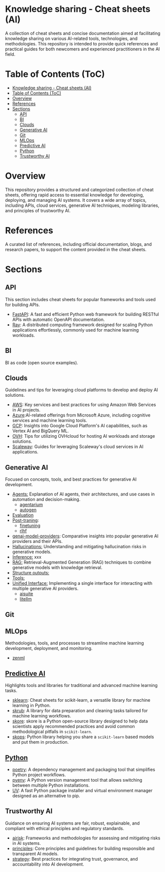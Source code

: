 # Knowledge sharing - Cheat sheets (AI)

A collection of cheat sheets and concise documentation aimed at facilitating knowledge sharing on various AI-related tools, technologies, and methodologies. This repository is intended to provide quick references and practical guides for both newcomers and experienced practitioners in the AI field.

# Table of Contents (ToC)
- [Knowledge sharing - Cheat sheets (AI)](#knowledge-sharing---cheat-sheets-ai)
- [Table of Contents (ToC)](#table-of-contents-toc)
- [Overview](#overview)
- [References](#references)
- [Sections](#sections)
  - [API](#api)
  - [BI](#bi)
  - [Clouds](#clouds)
  - [Generative AI](#generative-ai)
  - [Git](#git)
  - [MLOps](#mlops)
  - [Predictive AI](#predictive-ai)
  - [Python](#python)
  - [Trustworthy AI](#trustworthy-ai)

# Overview

This repository provides a structured and categorized collection of cheat sheets, offering rapid access to essential knowledge for developing, deploying, and managing AI systems. It covers a wide array of topics, including APIs, cloud services, generative AI techniques, modeling libraries, and principles of trustworthy AI.


# References

A curated list of references, including official documentation, blogs, and research papers, to support the content provided in the cheat sheets.


# Sections

## API
This section includes cheat sheets for popular frameworks and tools used for building APIs.

- [FastAPI](api/fastapi): A fast and efficient Python web framework for building RESTful APIs with automatic OpenAPI documentation.
- [Ray](api/ray): A distributed computing framework designed for scaling Python applications effortlessly, commonly used for machine learning workloads.

## BI
BI as code (open source examples).

## Clouds
Guidelines and tips for leveraging cloud platforms to develop and deploy AI solutions.

- [AWS](clouds/aws): Key services and best practices for using Amazon Web Services in AI projects.
- [Azure](clouds/azure):AI-related offerings from Microsoft Azure, including cognitive services and machine learning tools.
- [GCP](clouds/gcp): Insights into Google Cloud Platform's AI capabilities, such as Vertex AI and BigQuery ML.
- [OVH](clouds/ovh): Tips for utilizing OVHcloud for hosting AI workloads and storage solutions.
- [Scaleway](clouds/scaleway): Guides for leveraging Scaleway's cloud services in AI applications.

## Generative AI
Focused on concepts, tools, and best practices for generative AI development.

- [Agents:](generativeai/agents) Explanation of AI agents, their architectures, and use cases in automation and decision-making.
  - [agentarium](generativeai/agents/agentarium/)
  - [autogen](generativeai/agents/autogen/)
- [Evaluation](generativeai/evaluations/)
- [Post-traning](generativeai/post-traning):
  - [finetuning](generativeai/post-traning/finetuning)
  - [rlhf](generativeai/post-traning/rlhf) 
- [genai-model-providers](generativeai/genai-model-providers/): Comparative insights into popular generative AI providers and their APIs.
- [Hallucinations:](generativeai/hallucinations) Understanding and mitigating hallucination risks in generative models.
- [Inference:](generativeai/inference) xxx
- [RAG:](generativeai/agents) Retrieval-Augmented Generation (RAG) techniques to combine generative models with knowledge retrieval.
- [Structure outputs:](generativeai/structured-outputs) 
- [Tools:](generativeai/agents) 
- [Unified Interface:](generativeai/unified-interface) Implementing a single interface for interacting with multiple generative AI providers.
  - [aisuite](generativeai/unified-interface/aisuite/)
  - [litellm](generativeai/unified-interface/litellm/)

## Git

## MLOps
Methodologies, tools, and processes to streamline machine learning development, deployment, and monitoring.  

- [zenml](mlops/zenml)

## [Predictive AI](/predictiveai/README.md)

Highlights tools and libraries for traditional and advanced machine learning tasks.
- [sklearn](modeling/sklearn): Cheat sheets for scikit-learn, a versatile library for machine learning in Python.
- [skrub](modeling/skrub): A library for data preparation and cleaning tasks tailored for machine learning workflows.
- [skore](modeling/skore): skore is a Python open-source library designed to help data scientists apply recommended practices and avoid common methodological pitfalls in `scikit-learn`.
- [skops](modeling/skops): Python library helping you share a `scikit-learn` based models and put them in production.

## [Python](/python/)

- [poetry](python/poetry): A dependency management and packaging tool that simplifies Python project workflows.  
- [pyenv](python/pyenv): A Python version management tool that allows switching between multiple Python installations.  
- [UV](python/uv): A fast Python package installer and virtual environment manager designed as an alternative to pip.  

## Trustworthy AI
Guidance on ensuring AI systems are fair, robust, explainable, and compliant with ethical principles and regulatory standards.

- [airisk](trustworthyai/airisk): Frameworks and methodologies for assessing and mitigating risks in AI systems.  
- [principles](trustworthyai/principles/): Core principles and guidelines for building responsible and transparent AI models.  
- [strategy](trustworthyai/strategy): Best practices for integrating trust, governance, and accountability into AI development.  


